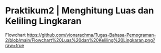 # Praktikum2 | Menghitung Luas dan Keliling Lingkaran
Flowchart 
https://github.com/vionarachma/Tugas-Bahasa-Pemograman-2/blob/main/Flowchart%20Luas%20dan%20Keliling%20Lingkaran.png?raw=true
